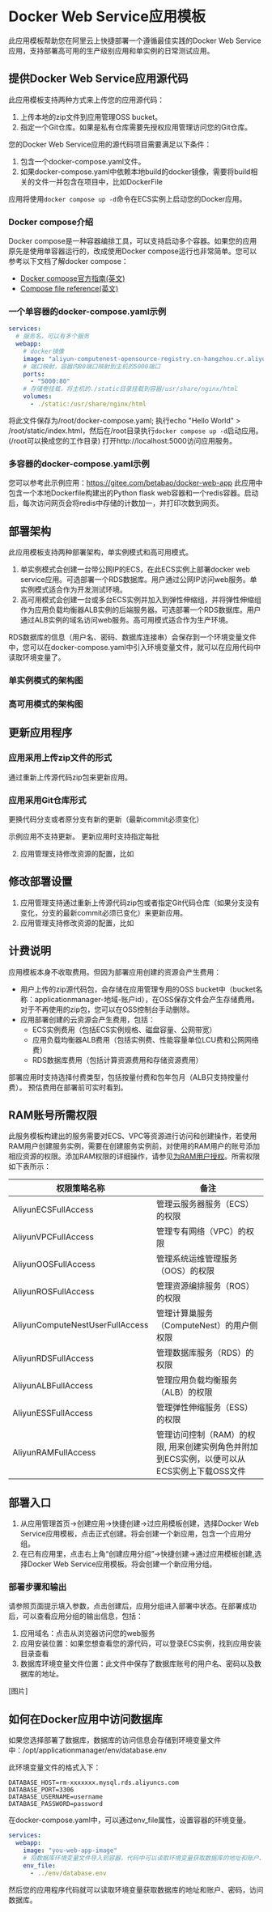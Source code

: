 # Docker Web Service应用模板

此应用模板帮助您在阿里云上快捷部署一个遵循最佳实践的Docker Web Service应用，支持部署高可用的生产级别应用和单实例的日常测试应用。

##  提供Docker Web Service应用源代码
此应用模板支持两种方式来上传您的应用源代码：
1. 上传本地的zip文件到应用管理OSS bucket。
2. 指定一个Git仓库。如果是私有仓库需要先授权应用管理访问您的Git仓库。

您的Docker Web Service应用的源代码项目需要满足以下条件：
1. 包含一个docker-compose.yaml文件。
2. 如果docker-compose.yaml中依赖本地build的docker镜像，需要将build相关的文件一并包含在项目中，比如DockerFile
   
应用将使用`docker compose up -d`命令在ECS实例上启动您的Docker应用。

### Docker compose介绍
Docker compose是一种容器编排工具，可以支持启动多个容器。如果您的应用原先是使用单容器运行的，改成使用Docker compose运行也非常简单。您可以参考以下文档了解docker compose：
- [Docker compose官方指南(英文)](https://docs.docker.com/compose/)
- [Compose file reference(英文)](https://docs.docker.com/compose/compose-file/)

### 一个单容器的docker-compose.yaml示例
```yaml
services:
  # 服务名，可以有多个服务
  webapp:
    # docker镜像
    image: "aliyun-computenest-opensource-registry.cn-hangzhou.cr.aliyuncs.com/default/nginx:20240625"
    # 端口映射，容器内80端口映射到主机的5000端口
    ports:
      - "5000:80"
    # 存储卷挂载，将主机的./static目录挂载到容器/usr/share/nginx/html
    volumes:
      - ./static:/usr/share/nginx/html
```

将此文件保存为/root/docker-compose.yaml; 执行echo "Hello World" > /root/static/index.html，然后在/root目录执行`docker compose up -d`启动应用。(/root可以换成您的工作目录)
打开http://localhost:5000访问应用服务。


### 多容器的docker-compose.yaml示例
您可以参考此示例应用：https://gitee.com/betabao/docker-web-app
此应用中包含一个本地Dockerfile构建出的Python flask web容器和一个redis容器。启动后，每次访问网页会将redis中存储的计数加一，并打印次数到网页。


## 部署架构
此应用模板支持两种部署架构，单实例模式和高可用模式。
1. 单实例模式会创建一台带公网IP的ECS，在此ECS实例上部署docker web service应用。可选部署一个RDS数据库。用户通过公网IP访问web服务。单实例模式适合作为开发测试环境。
2. 高可用模式会创建一台或多台ECS实例并加入到弹性伸缩组，并将弹性伸缩组作为应用负载均衡器ALB实例的后端服务器。可选部署一个RDS数据库。用户通过ALB实例的域名访问web服务。高可用模式适合作为生产环境。

RDS数据库的信息（用户名、密码、数据库连接串）会保存到一个环境变量文件中，您可以在docker-compose.yaml中引入环境变量文件，就可以在应用代码中读取环境变量了。

### 单实例模式的架构图

### 高可用模式的架构图

## 更新应用程序
### 应用采用上传zip文件的形式
通过重新上传源代码zip包来更新应用。
### 应用采用Git仓库形式
更换代码分支或者原分支有新的更新（最新commit必须变化）

示例应用不支持更新。
更新应用时支持指定每批

2. 应用管理支持修改资源的配置，比如

## 修改部署设置
1. 应用管理支持通过重新上传源代码zip包或者指定Git代码仓库（如果分支没有变化，分支的最新commit必须已变化）来更新应用。
2. 应用管理支持修改资源的配置，比如


## 计费说明
应用模板本身不收取费用。但因为部署应用创建的资源会产生费用：
- 用户上传的zip源代码包，会存储在应用管理专用的OSS bucket中（bucket名称：applicationmanager-地域-账户id），在OSS保存文件会产生存储费用。对于不再使用的zip包，您可以在OSS控制台手动删除。
- 应用部署创建的云资源会产生费用，包括：
    - ECS实例费用（包括ECS实例规格、磁盘容量、公网带宽）
    - 应用负载均衡器ALB费用（包括实例费、性能容量单位LCU费和公网网络费）
    - RDS数据库费用（包括计算资源费用和存储资源费用）
  
部署应用时支持选择付费类型，包括按量付费和包年包月（ALB只支持按量付费）。
预估费用在部署前可实时看到。

## RAM账号所需权限

此服务模板构建出的服务需要对ECS、VPC等资源进行访问和创建操作，若使用RAM用户创建服务实例，需要在创建服务实例前，对使用的RAM用户的账号添加相应资源的权限。添加RAM权限的详细操作，请参见[为RAM用户授权](https://help.aliyun.com/document_detail/121945.html)。所需权限如下表所示：

| 权限策略名称                              | 备注                            |
|-------------------------------------|-------------------------------|
| AliyunECSFullAccess                 | 管理云服务器服务（ECS）的权限              |
| AliyunVPCFullAccess                 | 管理专有网络（VPC）的权限                |
| AliyunOOSFullAccess                 | 管理系统运维管理服务（OOS）的权限              |
| AliyunROSFullAccess                 | 管理资源编排服务（ROS）的权限              |
| AliyunComputeNestUserFullAccess     | 管理计算巢服务（ComputeNest）的用户侧权限    |
| AliyunRDSFullAccess                 | 管理数据库服务（RDS）的权限              |
| AliyunALBFullAccess                 | 管理应用负载均衡服务（ALB）的权限              |
| AliyunESSFullAccess                 | 管理弹性伸缩服务（ESS）的权限              |
| AliyunRAMFullAccess                 | 管理访问控制（RAM）的权限, 用来创建实例角色并附加到ECS实例，以便可以从ECS实例上下载OSS文件          |


## 部署入口
1. 从应用管理首页->创建应用->快捷创建->过应用模板创建，选择Docker Web Service应用模板，点击正式创建。将会创建一个新应用，包含一个应用分组。
2. 在已有应用里，点击右上角“创建应用分组”->快捷创建->通过应用模板创建,选择Docker Web Service应用模板。将会创建一个新应用分组。

### 部署步骤和输出
请参照页面提示填入参数，点击创建后，应用分组进入部署中状态。在部署成功后，可以查看应用分组的输出信息，包括：
1. 应用域名：点击从浏览器访问您的web服务
2. 应用安装位置：如果您想查看您的源代码，可以登录ECS实例，找到应用安装目录查看
3. 数据库环境变量文件位置：此文件中保存了数据库账号的用户名、密码以及数据库的地址。

[图片]

## 如何在Docker应用中访问数据库
如果您选择部署了数据库，数据库的访问信息会存储到环境变量文件中：/opt/applicationmanager/env/database.env

此环境变量文件的格式入下：
```
DATABASE_HOST=rm-xxxxxxx.mysql.rds.aliyuncs.com
DATABASE_PORT=3306
DATABASE_USERNAME=username
DATABASE_PASSWORD=password
```
在docker-compose.yaml中，可以通过env_file属性，设置容器的环境变量。

```yaml
services:
  webapp:
    image: "you-web-app-image"
    # 将数据库环境变量文件导入到容器，代码中可以读取环境变量获取数据库的地址和账户、密码
    env_file:
      - ../env/database.env
```
然后您的应用程序代码就可以读取环境变量获取数据库的地址和账户、密码，访问数据库。